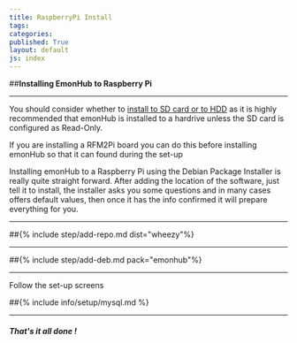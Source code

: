 ```yaml
---
title: RaspberryPi Install
tags: 
categories: 
published: True
layout: default
js: index
---
```


##**Installing EmonHub to Raspberry Pi**

-----------------------------------

You should consider whether to [install to SD card or to HDD]({{site.page}}install/raspberrypi/sd_or_hdd) as it is highly recommended that emonHub is installed to a hardrive unless the SD card is configured as Read-Only.

If you are installing a RFM2Pi board you can do this before installing emonHub so that it can found during the set-up

Installing emonHub to a Raspberry Pi using the Debian Package Installer is really quite straight forward. After adding the location of the software, just tell it to install, the installer asks you some questions and in many cases offers default values, then once it has the info confirmed it will prepare everything for you.

----------

##{% include step/add-repo.md dist="wheezy"%}

----

##{% include step/add-deb.md pack="emonhub"%}

---

Follow the set-up screens

##{% include info/setup/mysql.md %}

-----------------------------

#### ***That's it all done !***

